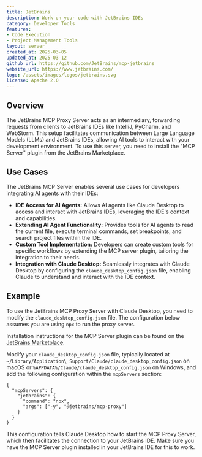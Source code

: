 ```yaml
---
title: JetBrains
description: Work on your code with JetBrains IDEs
category: Developer Tools
features:
- Code Execution
- Project Management Tools
layout: server
created_at: 2025-03-05
updated_at: 2025-03-12
github_url: https://github.com/JetBrains/mcp-jetbrains
website_url: https://www.jetbrains.com/
logo: /assets/images/logos/jetbrains.svg
license: Apache 2.0
---
```


## Overview

The JetBrains MCP Proxy Server acts as an intermediary, forwarding requests from clients to JetBrains IDEs like IntelliJ, PyCharm, and WebStorm. This setup facilitates communication between Large Language Models (LLMs) and JetBrains IDEs, allowing AI tools to interact with your development environment. To use this server, you need to install the "MCP Server" plugin from the JetBrains Marketplace.

## Use Cases

The JetBrains MCP Server enables several use cases for developers integrating AI agents with their IDEs:

- **IDE Access for AI Agents:** Allows AI agents like Claude Desktop to access and interact with JetBrains IDEs, leveraging the IDE's context and capabilities.
- **Extending AI Agent Functionality:** Provides tools for AI agents to read the current file, execute terminal commands, set breakpoints, and search project files within the IDE.
- **Custom Tool Implementation:**  Developers can create custom tools for specific workflows by extending the MCP server plugin, tailoring the integration to their needs.
- **Integration with Claude Desktop:** Seamlessly integrates with Claude Desktop by configuring the `claude_desktop_config.json` file, enabling Claude to understand and interact with the IDE context.

## Example

To use the JetBrains MCP Proxy Server with Claude Desktop, you need to modify the `claude_desktop_config.json` file. The configuration below assumes you are using `npx` to run the proxy server.

Installation instructions for the MCP Server plugin can be found on the [JetBrains Marketplace](https://plugins.jetbrains.com/plugin/26071-mcp-server).

Modify your `claude_desktop_config.json` file, typically located at `~/Library/Application\ Support/Claude/claude_desktop_config.json` on macOS or `%APPDATA%/Claude/claude_desktop_config.json` on Windows, and add the following configuration within the `mcpServers` section:

    {
      "mcpServers": {
        "jetbrains": {
          "command": "npx",
          "args": ["-y", "@jetbrains/mcp-proxy"]
        }
      }
    }

This configuration tells Claude Desktop how to start the MCP Proxy Server, which then facilitates the connection to your JetBrains IDE.  Make sure you have the MCP Server plugin installed in your JetBrains IDE for this to work.
